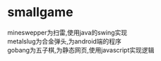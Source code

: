 # smallgame
mineswepper为扫雷,使用java的swing实现<br>
metalslug为合金弹头,为android端的程序<br>
gobang为五子棋,为静态网页,使用javascript实现逻辑
